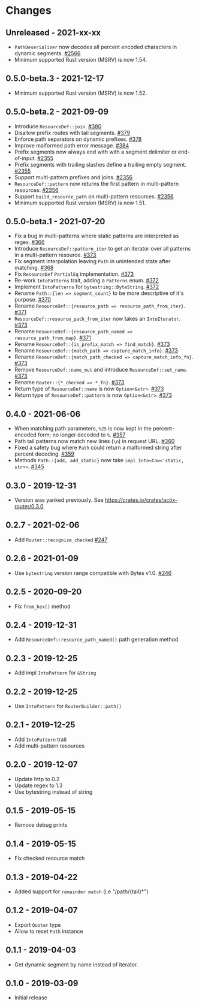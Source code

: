 # Changes

## Unreleased - 2021-xx-xx
- `PathDeserializer` now decodes all percent encoded characters in dynamic segments. [#2566]
- Minimum supported Rust version (MSRV) is now 1.54.

[#2566]: https://github.com/actix/actix-net/pull/2566


## 0.5.0-beta.3 - 2021-12-17
- Minimum supported Rust version (MSRV) is now 1.52.


## 0.5.0-beta.2 - 2021-09-09
- Introduce `ResourceDef::join`. [#380]
- Disallow prefix routes with tail segments. [#379]
- Enforce path separators on dynamic prefixes. [#378]
- Improve malformed path error message. [#384]
- Prefix segments now always end with with a segment delimiter or end-of-input. [#2355]
- Prefix segments with trailing slashes define a trailing empty segment. [#2355]
- Support multi-pattern prefixes and joins. [#2356]
- `ResourceDef::pattern` now returns the first pattern in multi-pattern resources. [#2356]
- Support `build_resource_path` on multi-pattern resources. [#2356]
- Minimum supported Rust version (MSRV) is now 1.51.

[#378]: https://github.com/actix/actix-net/pull/378
[#379]: https://github.com/actix/actix-net/pull/379
[#380]: https://github.com/actix/actix-net/pull/380
[#384]: https://github.com/actix/actix-net/pull/384
[#2355]: https://github.com/actix/actix-web/pull/2355
[#2356]: https://github.com/actix/actix-web/pull/2356


## 0.5.0-beta.1 - 2021-07-20
- Fix a bug in multi-patterns where static patterns are interpreted as regex. [#366]
- Introduce `ResourceDef::pattern_iter` to get an iterator over all patterns in a multi-pattern resource. [#373]
- Fix segment interpolation leaving `Path` in unintended state after matching. [#368]
- Fix `ResourceDef` `PartialEq` implementation. [#373]
- Re-work `IntoPatterns` trait, adding a `Patterns` enum. [#372]
- Implement `IntoPatterns` for `bytestring::ByteString`. [#372]
- Rename `Path::{len => segment_count}` to be more descriptive of it's purpose. [#370]
- Rename `ResourceDef::{resource_path => resource_path_from_iter}`. [#371]
- `ResourceDef::resource_path_from_iter` now takes an `IntoIterator`. [#373]
- Rename `ResourceDef::{resource_path_named => resource_path_from_map}`. [#371]
- Rename `ResourceDef::{is_prefix_match => find_match}`. [#373]
- Rename `ResourceDef::{match_path => capture_match_info}`. [#373]
- Rename `ResourceDef::{match_path_checked => capture_match_info_fn}`. [#373]
- Remove `ResourceDef::name_mut` and introduce `ResourceDef::set_name`. [#373]
- Rename `Router::{*_checked => *_fn}`. [#373]
- Return type of `ResourceDef::name` is now `Option<&str>`. [#373]
- Return type of `ResourceDef::pattern` is now `Option<&str>`. [#373]

[#368]: https://github.com/actix/actix-net/pull/368
[#366]: https://github.com/actix/actix-net/pull/366
[#368]: https://github.com/actix/actix-net/pull/368
[#370]: https://github.com/actix/actix-net/pull/370
[#371]: https://github.com/actix/actix-net/pull/371
[#372]: https://github.com/actix/actix-net/pull/372
[#373]: https://github.com/actix/actix-net/pull/373


## 0.4.0 - 2021-06-06
- When matching path parameters, `%25` is now kept in the percent-encoded form; no longer decoded to `%`. [#357]
- Path tail patterns now match new lines (`\n`) in request URL. [#360]
- Fixed a safety bug where `Path` could return a malformed string after percent decoding. [#359]
- Methods `Path::{add, add_static}` now take `impl Into<Cow<'static, str>>`. [#345]

[#345]: https://github.com/actix/actix-net/pull/345
[#357]: https://github.com/actix/actix-net/pull/357
[#359]: https://github.com/actix/actix-net/pull/359
[#360]: https://github.com/actix/actix-net/pull/360


## 0.3.0 - 2019-12-31
- Version was yanked previously. See https://crates.io/crates/actix-router/0.3.0


## 0.2.7 - 2021-02-06
- Add `Router::recognize_checked` [#247]

[#247]: https://github.com/actix/actix-net/pull/247


## 0.2.6 - 2021-01-09
- Use `bytestring` version range compatible with Bytes v1.0. [#246]

[#246]: https://github.com/actix/actix-net/pull/246


## 0.2.5 - 2020-09-20
- Fix `from_hex()` method


## 0.2.4 - 2019-12-31
- Add `ResourceDef::resource_path_named()` path generation method


## 0.2.3 - 2019-12-25
- Add impl `IntoPattern` for `&String`


## 0.2.2 - 2019-12-25
- Use `IntoPattern` for `RouterBuilder::path()`


## 0.2.1 - 2019-12-25
- Add `IntoPattern` trait
- Add multi-pattern resources


## 0.2.0 - 2019-12-07
- Update http to 0.2
- Update regex to 1.3
- Use bytestring instead of string


## 0.1.5 - 2019-05-15
- Remove debug prints


## 0.1.4 - 2019-05-15
- Fix checked resource match


## 0.1.3 - 2019-04-22
- Added support for `remainder match` (i.e "/path/{tail}*")


## 0.1.2 - 2019-04-07
- Export `Quoter` type
- Allow to reset `Path` instance


## 0.1.1 - 2019-04-03
- Get dynamic segment by name instead of iterator.


## 0.1.0 - 2019-03-09
- Initial release
